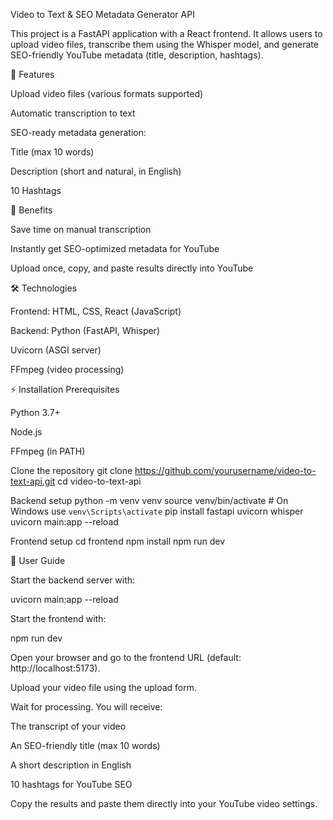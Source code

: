Video to Text & SEO Metadata Generator API

This project is a FastAPI application with a React frontend. It allows users to upload video files, transcribe them using the Whisper model, and generate SEO-friendly YouTube metadata (title, description, hashtags).

🚀 Features

Upload video files (various formats supported)

Automatic transcription to text

SEO-ready metadata generation:

Title (max 10 words)

Description (short and natural, in English)

10 Hashtags

🌟 Benefits

Save time on manual transcription

Instantly get SEO-optimized metadata for YouTube

Upload once, copy, and paste results directly into YouTube

🛠️ Technologies

Frontend: HTML, CSS, React (JavaScript)

Backend: Python (FastAPI, Whisper)

Uvicorn (ASGI server)

FFmpeg (video processing)

⚡ Installation
Prerequisites

Python 3.7+

Node.js

FFmpeg (in PATH)

Clone the repository
git clone https://github.com/yourusername/video-to-text-api.git
cd video-to-text-api

Backend setup
python -m venv venv
source venv/bin/activate   # On Windows use `venv\Scripts\activate`
pip install fastapi uvicorn whisper
uvicorn main:app --reload

Frontend setup
cd frontend
npm install
npm run dev

📖 User Guide

Start the backend server with:

uvicorn main:app --reload


Start the frontend with:

npm run dev


Open your browser and go to the frontend URL (default: http://localhost:5173).

Upload your video file using the upload form.

Wait for processing. You will receive:

The transcript of your video

An SEO-friendly title (max 10 words)

A short description in English

10 hashtags for YouTube SEO

Copy the results and paste them directly into your YouTube video settings.
